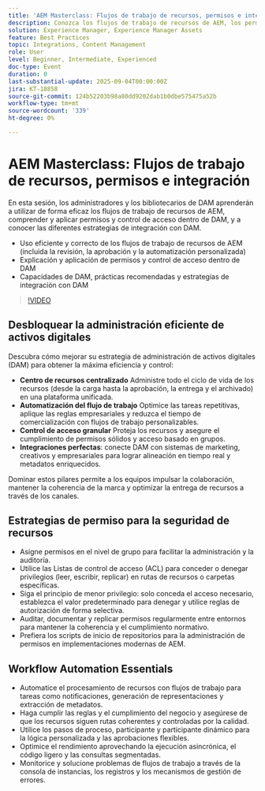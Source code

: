 ```yaml
---
title: 'AEM Masterclass: Flujos de trabajo de recursos, permisos e integración'
description: Conozca los flujos de trabajo de recursos de AEM, los permisos de DAM y las estrategias de integración. Ideal para administradores y bibliotecarios de DAM que buscan prácticas recomendadas y consejos de automatización.
solution: Experience Manager, Experience Manager Assets
feature: Best Practices
topic: Integrations, Content Management
role: User
level: Beginner, Intermediate, Experienced
doc-type: Event
duration: 0
last-substantial-update: 2025-09-04T00:00:00Z
jira: KT-18858
source-git-commit: 124b52203b98a80dd9202dab1b0dbe575475a52b
workflow-type: tm+mt
source-wordcount: '339'
ht-degree: 0%

---
```



# AEM Masterclass: Flujos de trabajo de recursos, permisos e integración

En esta sesión, los administradores y los bibliotecarios de DAM aprenderán a utilizar de forma eficaz los flujos de trabajo de recursos de AEM, comprender y aplicar permisos y control de acceso dentro de DAM, y a conocer las diferentes estrategias de integración con DAM.

* Uso eficiente y correcto de los flujos de trabajo de recursos de AEM (incluida la revisión, la aprobación y la automatización personalizada)
* Explicación y aplicación de permisos y control de acceso dentro de DAM
* Capacidades de DAM, prácticas recomendadas y estrategias de integración con DAM

>[!VIDEO](https://video.tv.adobe.com/v/3471383/?learn=on&enablevpops)

## Desbloquear la administración eficiente de activos digitales

Descubra cómo mejorar su estrategia de administración de activos digitales (DAM) para obtener la máxima eficiencia y control:

* **Centro de recursos centralizado** Administre todo el ciclo de vida de los recursos (desde la carga hasta la aprobación, la entrega y el archivado) en una plataforma unificada.
* **Automatización del flujo de trabajo** Optimice las tareas repetitivas, aplique las reglas empresariales y reduzca el tiempo de comercialización con flujos de trabajo personalizables.
* **Control de acceso granular** Proteja los recursos y asegure el cumplimiento de permisos sólidos y acceso basado en grupos.
* **Integraciones perfectas**: conecte DAM con sistemas de marketing, creativos y empresariales para lograr alineación en tiempo real y metadatos enriquecidos.

Dominar estos pilares permite a los equipos impulsar la colaboración, mantener la coherencia de la marca y optimizar la entrega de recursos a través de los canales.

## Estrategias de permiso para la seguridad de recursos

* Asigne permisos en el nivel de grupo para facilitar la administración y la auditoría.
* Utilice las Listas de control de acceso (ACL) para conceder o denegar privilegios (leer, escribir, replicar) en rutas de recursos o carpetas específicas.
* Siga el principio de menor privilegio: solo conceda el acceso necesario, establezca el valor predeterminado para denegar y utilice reglas de autorización de forma selectiva.
* Auditar, documentar y replicar permisos regularmente entre entornos para mantener la coherencia y el cumplimiento normativo.
* Prefiera los scripts de inicio de repositorios para la administración de permisos en implementaciones modernas de AEM.

## Workflow Automation Essentials

* Automatice el procesamiento de recursos con flujos de trabajo para tareas como notificaciones, generación de representaciones y extracción de metadatos.
* Haga cumplir las reglas y el cumplimiento del negocio y asegúrese de que los recursos siguen rutas coherentes y controladas por la calidad.
* Utilice los pasos de proceso, participante y participante dinámico para la lógica personalizada y las aprobaciones flexibles.
* Optimice el rendimiento aprovechando la ejecución asincrónica, el código ligero y las consultas segmentadas.
* Monitorice y solucione problemas de flujos de trabajo a través de la consola de instancias, los registros y los mecanismos de gestión de errores.